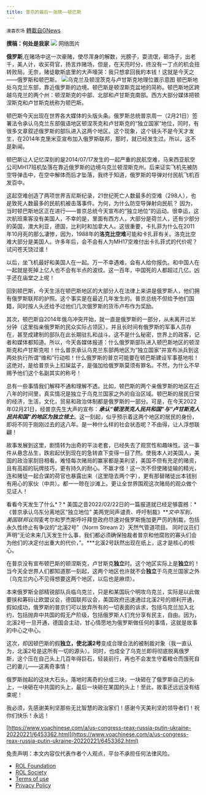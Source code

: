 ```yaml
---
title: 普京的最后一张牌——顿巴斯
---
```

`澳喜农场` [轉載自GNews](https://gnews.org/zh-hans/2049035/)

**撰稿：何处是我家**
![](https://p5.itc.cn/images01/20210315/8d395bf1cea943a881532fb235f4227e.jpeg)
网络图片

**俄罗斯**,在赌场中这一次豪赌，使尽浑身的解数，光膀子，耍流氓，砸场子，出老千，美人计，收买荷官，扬言炸赌场，但是，在天亮时分，终没有一丁点的机会扭转败局。无奈，赌徒歇斯底里的大声嚎哭：我只想拿回我的本钱！这就是今天之——俄罗斯和顿巴斯。
![乌克兰及顿涅茨克与卢甘斯克地理位置示意图](https://gdb.voanews.com/c42c0000-0aff-0242-488a-08d9f599fa6c_w1023_r1_s.png)
顿巴斯地处乌克兰东部，靠近俄罗斯的边境。顿巴斯是顿涅斯克盆地的简称。顿巴斯地区跨越乌克兰的两个州：顿涅斯克的中部、北部和卢甘斯克南部。西方大部分媒体把顿涅斯克和卢甘斯克统称为顿巴斯。

顿巴斯今天出现在世界各大媒体的头版头条。俄罗斯总统普京周一（2月21日）签署法令承认乌克兰东部俄语地区顿涅茨克和卢甘斯克的“独立国家”地位，同时，有很多文章叙述俄罗斯的部队进入这两个地区。这个现象，这个镜头不是今天才发生，在2014年克里米亚宣布加入俄罗斯联邦，那时，就已经发生过。所以，这不是新闻。

顿巴斯让人记忆深刻的是2014/07/17发生的一起严重的民航空难，马来西亚航空公司MH17班机坠落在靠近俄罗斯的边境乌克兰顿涅斯克州。后来证实飞机先被防空导弹击中，在空中解体而后才坠落，我终于知道，俄罗斯的导弹对付民航飞机百发百中。

这起空难创造了两项世界吉尼斯纪录，21世纪死亡人数最多的空难（298人），也是致死人数最多的民航机被击落事件。为何，为什么防空导弹射向民航？ 因为，当时顿巴斯地区正在进行——普京总统今天宣布的“独立地位”的运动。很幸运，这次航班乘客没有美国人，不幸的是，里面有西方人，大部分是荷兰人，还有少部分的英国，澳大利亚，德国，比利时和加拿大人。这很重要，卡扎菲为什么在2011年10月死的那么凄惨，因为，1988年的**洛克比空难**可能和卡扎菲有关。洛克比空难大部分是美国人。许多年后，会不会有人为MH17空难付出卡扎菲式的代价呢？试问苍天饶过谁！

以后，坐飞机最好和美国人在一起。万一不幸遇难，会有人给你报仇。和中国人在一起就是死掉上亿人也不会有半点的波纹。这一百年，中国死的人都超过几亿。凶手还在庙堂之上呢！

回到顿巴斯，今天生活在顿巴斯地区的大部分人在法律上来讲是俄罗斯人，他们拥有俄罗斯联邦的护照。这个事实是在最近几年发生的。普京总统不但给予他们国籍，同时按人头还给予过他们几次俄罗斯的货币卢布作为奖励。

其次，顿巴斯自2014年俄乌冲突开始，就一直是俄罗斯的一部分，从未离开过半分钟（这里指亲俄罗斯的民众实际占领区）。并且长时间有俄罗斯的军事人员存在，甚至成建制的部队在此长期驻扎和战斗。这不是什么秘密，世界上的政客，记者和媒体都知道。所以，今天各媒体报道：什么俄罗斯部队进入顿巴斯地区的顿涅斯克和卢甘斯克啦！什么普京承认乌克兰东部两地区为“独立国家”并宣布派兵到这两处执行所谓“维和”行动啦！什么俄罗斯的普京可能要在顿巴斯建设军事基地啦！这绝对，是给普京头上扣屎盆子，是强加给俄罗斯莫须有罪名。不然，为什么不早赐予他们这个名副其实的称号！

总有一些事情我们解释不通和理解不透。比如，顿巴斯的两个亲俄罗斯的地区在近八年的时间里，真实情况是独立于乌克兰国家之外的自治区域。顿巴斯的居民日常的经济，生活，文化，贸易和政治体制都是俄罗斯的一部分。可是，在今天2022年02月21日，经普京先生大声的宣布：***承认“顿涅茨克人民共和国”与“卢甘斯克人民共和国”的地区为独立领土***。这一刻起，似乎预示着这两个地区的居民的身份，即将不同于刚刚过去的这八年。是一种什么样的社会状态呢？不由得，让人浮想联翩！

故事发展到这里，剧情转为出奇的平淡老套，已经失去了观赏性和趣味性。这一事件从悬念丛生，跌宕起伏到现在的急转直下变得一目了然。使我本人对美国人，美国的政治家刮目相看。难怪每次赌局的赢家都是美利坚，美国不但有充足的赌资，且有高超的玩牌技巧，更有持久的耐心。不赢才怪！这一次不但使赌徒输的精光，连和赌徒一起合谋的荷官也暴露出来（这里隐去两个字），更有那替赌徒出本钱别有用心的家伙（中共）。都一一晾在沙滩上。更让全世界围观这次赌局的观众做个见证人！

看看今天发生了什么*？* 美国之音2022/02/22日的一篇报道就已经足够震撼：*《普京承认乌东分离地区“独立地位” 美两党同声谴责、呼吁制裁》***文中写到， 美国联邦议院*麦考尔和罗杰斯呼吁拜登政府尽速对俄罗斯施加更严厉的制裁，包括永久性终止有争议的“北溪2号”（Norm Stream 2）天然气管道项目。 同时议员们声明“无论未来几天发生什么事，我们都必须确保独裁者普京和他腐败的寡头们会为他们的决定付出重大的代价，”。***北溪2号跃然出现在纸上，这才是核心的核心。

在普京没有宣布顿巴斯的顿涅斯克，卢甘斯克**独立**时。这个地区实际上是**独立**的！当今天全世界人们都知道那一刻起，这两个地区也许就不会**独立**于乌克兰国家之外（乌克兰内心不见得想要这两个地区，以后也是麻烦）。

本来俄罗斯全部精锐部队兵临乌克兰，只是和某国玩个明攻乌克兰，实际是以此做要挟和筹码让欧盟议会，德国联邦议会，美国政府迅速通过北溪2号的顺利开通，假如成功，俄罗斯的普京们可以放弃所有的一切表面的诉求，包括乌克兰加入北约，包括抛弃中共国的假无产阶级，包括俄罗斯人们充分享有民主，自由。因为，北溪2号一旦开通，德国会主动，甘心情愿地为俄罗斯做任何的事情，这就是故事的中心之中心。

这次，却因顿巴斯的假**独立，**使**北溪2号**变成合理合法的被制裁对象（我一直认为，北溪2号是这所有一切的源头）。同时，也成全了乌克兰即将彻底脱离俄罗斯，这个压在自己头上几百年得巨石，轻装前行，再也不会发生守着粮仓而饿死自己的妻儿——这离奇事情！

俄罗斯抛起的这块大石头，落地时离奇的分成三块，一块砸在了俄罗斯自己的头上，一块砸在中共国的头上，最后一块砸在某国的头上！至此，故事还远远没有结束呢！

我必须，先感谢美利坚那些无比智慧的政治家们！感谢今天美利坚的领导者们！祝你们快乐！永远！

[https://www.voachinese.com/a/us-congress-reax-russia-putin-ukraine-20220221/6453362.html](https://www.voachinese.com/a/us-congress-reax-russia-putin-ukraine-20220221/6453362.html)

 

免责声明：本文内容仅代表作者个人观点，平台不承担任何法律风险。

- [ROL Foundation](https://rolfoundation.org/)
- [ROL Society](https://rolsociety.org/)
- [Terms of use](https://gnews.org/terms-of-use-3/)
- [Privacy Policy](https://gnews.org/privacy-policy/)
